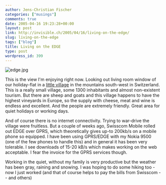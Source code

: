 ```yaml
---
author: Jens-Christian Fischer
categories: ["musings"]
comments: true
date: 2005-04-16 19:23:28+00:00
layout: post
link: http://invisible.ch/2005/04/16/living-on-the-edge/
slug: living-on-the-edge
tags: ["blog"]
title: Living on the EDGE
type: post
wordpress_id: 399
---
```


![edge.jpg](/images/edge.jpg)

This is the view I'm enjoying right now. Looking out living room window of our holiday-flat in a [little village][1] in the mountains south-west in Switzerland. This is a really small village, some 1300 inhabitants and almost non-existent tourism. But there are sheep and goats and this village happens to have the highest vineyards in Europe, so the supply with cheese, meat and wine is endless and excellent. And the people are extremely friendly. Great area for quiet holidays or working days.

And of course there is no internet connectivity. Trying to war-drive the village were fruitless. But a couple of weeks ago, Swisscom Mobile rolled out EDGE over GPRS, which theoretically gives up-to 200kb/s on a mobile phone so equipped. I have been using GPRS/EDGE with my Nokia 9500 (one of the few phones to handle this) and in general it has been very tolerable. I see downloads of 15-20 kB/s which makes working on the web acceptable. I fear the invoice for the GPRS services though.

Working in the quiet, without my family is very productive but the weather has been gray, raining and snowing. I was hoping to do some hiking too - now I just worked (and that of course helps to pay the bills from Swisscom -- and others)

[1]: http://www.visperterminen.ch
